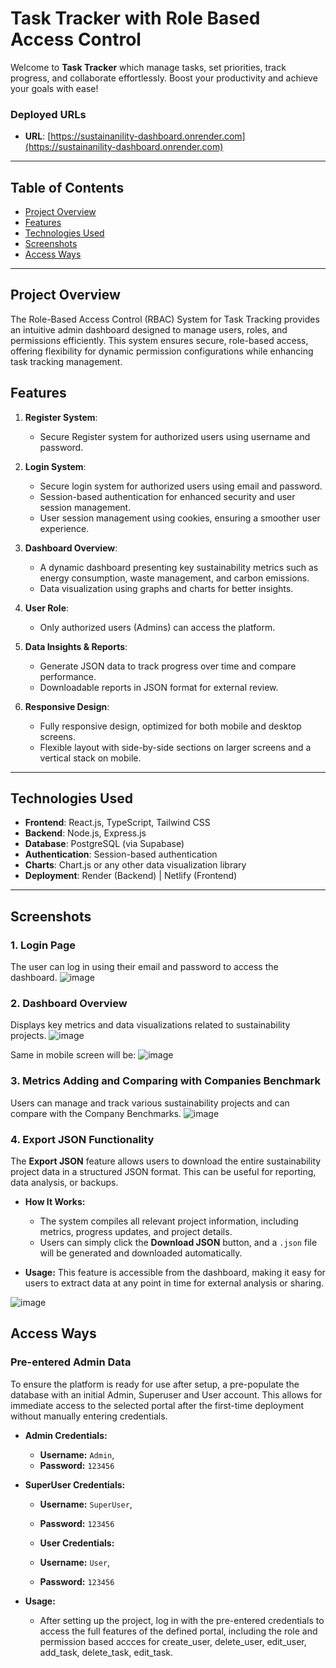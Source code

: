 # Task Tracker with Role Based Access Control

Welcome to  **Task Tracker** which manage tasks, set priorities, track progress, and collaborate effortlessly. Boost your productivity and achieve your goals with ease! 

### Deployed URLs

- **URL**: [https://sustainanility-dashboard.onrender.com](https://sustainanility-dashboard.onrender.com)

---

## Table of Contents

- [Project Overview](#project-overview)
- [Features](#features)
- [Technologies Used](#technologies-used)
- [Screenshots](#screenshots)
- [Access Ways](#access-ways)

---

## Project Overview

The Role-Based Access Control (RBAC) System for Task Tracking provides an intuitive admin dashboard designed to manage users, roles, and permissions efficiently. This system ensures secure, role-based access, offering flexibility for dynamic permission configurations while enhancing task tracking management.

## Features

1. **Register System**:
   - Secure Register system for authorized users using username and password.
 

1. **Login System**:
   - Secure login system for authorized users using email and password.
   - Session-based authentication for enhanced security and user session management.
   - User session management using cookies, ensuring a smoother user experience.
     

2. **Dashboard Overview**:
   - A dynamic dashboard presenting key sustainability metrics such as energy consumption, waste management, and carbon emissions.
   - Data visualization using graphs and charts for better insights.

3. **User Role**:
   - Only authorized users (Admins) can access the platform.

4. **Data Insights & Reports**:
   - Generate JSON data to track progress over time and compare performance.
   - Downloadable reports in JSON format for external review.

5. **Responsive Design**:
   - Fully responsive design, optimized for both mobile and desktop screens.
   - Flexible layout with side-by-side sections on larger screens and a vertical stack on mobile.

---

## Technologies Used

- **Frontend**: React.js, TypeScript, Tailwind CSS
- **Backend**: Node.js, Express.js
- **Database**: PostgreSQL (via Supabase)
- **Authentication**: Session-based authentication
- **Charts**: Chart.js or any other data visualization library
- **Deployment**: Render (Backend) | Netlify (Frontend)

---

## Screenshots

### 1. **Login Page**
The user can log in using their email and password to access the dashboard.
![image](https://github.com/user-attachments/assets/876d7276-e2ad-445a-a191-33b88baeee1c)


### 2. **Dashboard Overview**
Displays key metrics and data visualizations related to sustainability projects.
![image](https://github.com/user-attachments/assets/fcc18cbf-161e-472b-a1a3-8570cb36a46f)


Same in mobile screen will be:
![image](https://github.com/user-attachments/assets/994921f3-bcfb-4ff4-83ab-62d9ac81240e)


### 3. **Metrics Adding and Comparing with Companies Benchmark**
Users can manage and track various sustainability projects and can compare with the Company Benchmarks.
![image](https://github.com/user-attachments/assets/0d99ec14-1c4c-4be9-920b-b53c0ab69f4c)


### 4. **Export JSON Functionality**

The **Export JSON** feature allows users to download the entire sustainability project data in a structured JSON format. This can be useful for reporting, data analysis, or backups. 

- **How It Works:**
  - The system compiles all relevant project information, including metrics, progress updates, and project details.
  - Users can simply click the **Download JSON** button, and a `.json` file will be generated and downloaded automatically.
  
- **Usage:**
  This feature is accessible from the dashboard, making it easy for users to extract data at any point in time for external analysis or sharing.

![image](https://github.com/user-attachments/assets/c48bbfe9-67d7-45ae-90f9-16e283748a52)


## Access Ways

### Pre-entered Admin Data

To ensure the platform is ready for use after setup, a pre-populate the database with an initial Admin, Superuser and User account. This allows for immediate access to the selected portal after the first-time deployment without manually entering credentials.

- **Admin Credentials:**
  - **Username:** `Admin`,
  - **Password:** `123456`
    
- **SuperUser Credentials:**
  - **Username:** `SuperUser`,
  - **Password:** `123456`

   - **User Credentials:**
  - **Username:** `User`,
  - **Password:** `123456`
    

- **Usage:**
  - After setting up the project, log in with the pre-entered credentials to access the full features of the defined portal, including the role and permission based accces for create_user, delete_user, edit_user, add_task, delete_task, edit_task.
  


